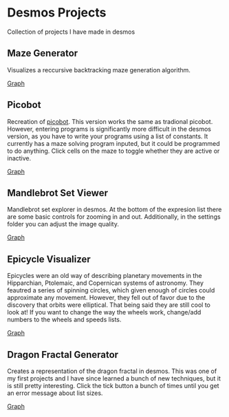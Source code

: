 # Desmos Projects
Collection of projects I have made in desmos
## Maze Generator
Visualizes a reccursive backtracking maze generation algorithm.

[Graph](https://www.desmos.com/calculator/cjzwyxtwxs)

## Picobot
Recreation of [picobot](https://www.cs.hmc.edu/picobot/). This version works the same as tradional picobot. However, entering programs is significantly more difficult in the desmos version, as you have to write your programs using a list of constants. It currently has a maze solving program inputed, but it could be programmed to do anything. Click cells on the maze to toggle whether they are active or inactive.

[Graph](https://www.desmos.com/calculator/l0e7uefiqo)

## Mandlebrot Set Viewer
Mandlebrot set explorer in desmos. At the bottom of the expresion list there are some basic controls for zooming in and out. Additionally, in the settings folder you can adjust the image quality.

[Graph](https://www.desmos.com/calculator/vtttfxowjn)

## Epicycle Visualizer
Epicycles were an old way of describing planetary movements in the Hipparchian, Ptolemaic, and Copernican systems of astronomy. They feautred a series of spinning circles, which given enough of circles could approximate any movement. However, they fell out of favor due to the discovery that orbits were elliptical. That being said they are still cool to look at! If you want to change the way the wheels work, change/add numbers to the wheels and speeds lists.

[Graph](https://www.desmos.com/calculator/lv5kkirlnh)

## Dragon Fractal Generator
Creates a representation of the dragon fractal in desmos. This was one of my first projects and I have since learned a bunch of new techniques, but it is still pretty interesting. Click the tick button a bunch of times until you get an error message about list sizes.

[Graph](https://www.desmos.com/calculator/qugcfa5uz4)

